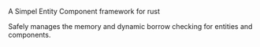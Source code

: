 A Simpel Entity Component framework for rust

Safely manages the memory and dynamic borrow checking for entities and components.
